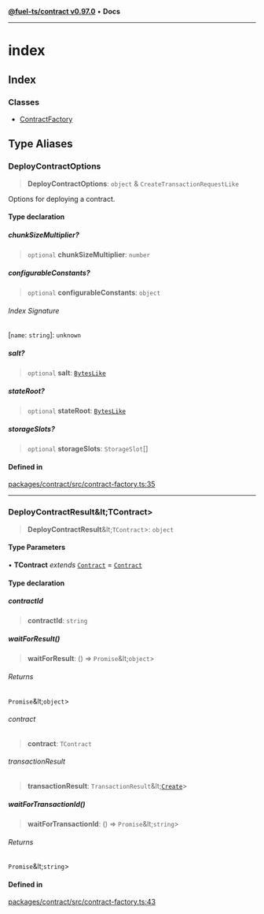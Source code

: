 [**@fuel-ts/contract v0.97.0**](../index.md) • **Docs**

***

# index

## Index

### Classes

- [ContractFactory](./ContractFactory.md)

## Type Aliases

### DeployContractOptions

> **DeployContractOptions**: `object` & `CreateTransactionRequestLike`

Options for deploying a contract.

#### Type declaration

##### chunkSizeMultiplier?

> `optional` **chunkSizeMultiplier**: `number`

##### configurableConstants?

> `optional` **configurableConstants**: `object`

###### Index Signature

 \[`name`: `string`\]: `unknown`

##### salt?

> `optional` **salt**: [`BytesLike`](../Interfaces/index.md#byteslike)

##### stateRoot?

> `optional` **stateRoot**: [`BytesLike`](../Interfaces/index.md#byteslike)

##### storageSlots?

> `optional` **storageSlots**: `StorageSlot`[]

#### Defined in

[packages/contract/src/contract-factory.ts:35](https://github.com/FuelLabs/fuels-ts/blob/4c225773d9c890e3b3b178fd875342439d5d1ede/packages/contract/src/contract-factory.ts#L35)

***

### DeployContractResult\&lt;TContract\>

> **DeployContractResult**\&lt;`TContract`\>: `object`

#### Type Parameters

• **TContract** *extends* [`Contract`](../Program/Contract.md) = [`Contract`](../Program/Contract.md)

#### Type declaration

##### contractId

> **contractId**: `string`

##### waitForResult()

> **waitForResult**: () => `Promise`\&lt;`object`\>

###### Returns

`Promise`\&lt;`object`\>

###### contract

> **contract**: `TContract`

###### transactionResult

> **transactionResult**: `TransactionResult`\&lt;[`Create`](../Account/TransactionType.md#create)\>

##### waitForTransactionId()

> **waitForTransactionId**: () => `Promise`\&lt;`string`\>

###### Returns

`Promise`\&lt;`string`\>

#### Defined in

[packages/contract/src/contract-factory.ts:43](https://github.com/FuelLabs/fuels-ts/blob/4c225773d9c890e3b3b178fd875342439d5d1ede/packages/contract/src/contract-factory.ts#L43)
